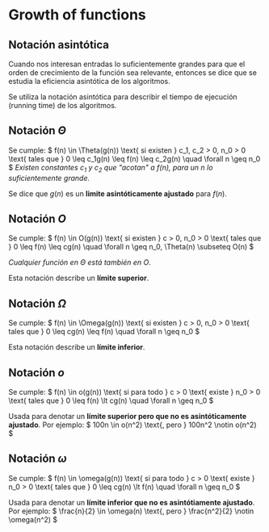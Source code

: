 # Growth of functions

## Notación asintótica
Cuando nos interesan entradas lo suficientemente grandes para que el orden de crecimiento de la función sea relevante, entonces se dice que se estudia la eficiencia asintótica de los algoritmos.

Se utiliza la notación asintótica para describir el tiempo de ejecución (running time) de los algoritmos.

## Notación $\Theta$
Se cumple: $
f(n) \in \Theta(g(n)) \text{ si existen } c_1, c_2 > 0, n_0 > 0 \text{ tales que } 0 \leq c_1g(n) \leq f(n) \leq c_2g(n) \quad \forall n \geq n_0
$
*Existen constantes $c_1$ y $c_2$ que "acotan" a $f(n)$, para un $n$ lo suficientemente grande.*

Se dice que $g(n)$ es un **limite asintóticamente ajustado** para $f(n)$.

## Notación $O$
Se cumple: $
f(n) \in O(g(n)) \text{ si existen } c > 0, n_0 > 0 \text{ tales que } 0 \leq f(n) \leq cg(n) \quad \forall n \geq n_0, \Theta(n) \subseteq O(n)
$

*Cualquier función en $\Theta$ está también en $O$*.

Esta notación describe un **límite superior**.

## Notación $\Omega$
Se cumple: $
f(n) \in \Omega(g(n)) \text{ si existen } c > 0, n_0 > 0 \text{ tales que } 0 \leq cg(n) \leq f(n) \quad \forall n \geq n_0
$

Esta notación describe un **límite inferior**.

## Notación $o$
Se cumple: $
f(n) \in o(g(n)) \text{ si para todo } c > 0 \text{ existe } n_0 > 0 \text{ tales que } 0 \leq f(n) \lt cg(n) \quad \forall n \geq n_0
$

Usada para denotar un **límite superior pero que no es asintóticamente ajustado**. Por ejemplo: $
100n \in o(n^2) \text{, pero } 100n^2 \notin o(n^2)
$

## Notación $\omega$
Se cumple: $
f(n) \in \omega(g(n)) \text{ si para todo } c > 0 \text{ existe } n_0 > 0 \text{ tales que } 0 \leq cg(n) \lt f(n) \quad \forall n \geq n_0
$

Usada para denotar un **límite inferior que no es asintótiamente ajustado**. Por ejemplo: $
\frac{n}{2} \in \omega(n) \text{, pero } \frac{n^2}{2} \notin \omega(n^2)
$
